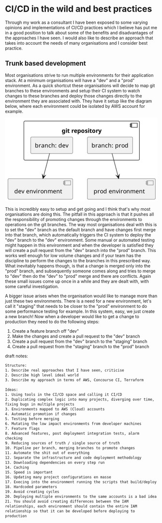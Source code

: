 # CI/CD in the wild and best practices

Through my work as a consultant I have been exposed to some varying opinions
and implementations of CI/CD practices which I believe has put me in a good
position to talk about some of the benefits and disadvantages of the approaches
I have seen. I would also like to describe an approach that takes into account
the needs of many organisations and I consider best practice.

## Trunk based development

Most organisations strive to run multiple environments for their application
stack. At a minimum organisations will have a "dev" and a "prod" environment.
As a quick shortcut these organisations will decide to map git branches to
these environments and setup their CI system to watch changes to these branches
and deploy those changes directly to the environment they are associated with.
They have it setup like the diagram below, where each environment could be
isolated by AWS account for example.

![](https://github.com/kurtmc/blog/raw/master/drafts/ci-cd-in-the-wild-and-best-practices/images/branch_based_deployements.png)

This is incredibly easy to setup and get going and I think that's why most
organisations are doing this. The pitfall in this approach is that it pushes
all the responsibility of promoting changes through the environments to
operations on the git branches. The way most organisations deal with this is to
set the "dev" branch as the default branch and have changes first merge into
that branch, which automatically triggers the CI system to deploy the "dev"
branch to the "dev" environment. Some manual or automated testing might happen
in this environment and when the developer is satisfied they will create a pull
request from the "dev" branch into the "prod" branch. This works well enough
for low volume changes and if your team has the discipline to perform the
changes to the branches in this prescribed way. What inevitably happens though,
is that a change is merged only into the "prod" branch, and subsequently
someone comes along and tries to merge to "dev" then do the "dev" to "prod"
merge and there are conflicts. Again these small issues come up once in a while
and they are dealt with, with some careful investigation.

A bigger issue arises when the organisation would like to manage more than just
these two environments. There is a need for a new environment, let's call it
"staging" that needs to be closer to the "prod" environment to do some
performance testing for example. In this system, easy, we just create a new
branch! Now when a developer would like to get a change to production they need
to do the following steps:

1. Create a feature branch off "dev"
2. Make the changes and create a pull request to the "dev" branch
3. Create a pull request from the "dev" branch to the "staging" branch
4. Create a pull request from the "staging" branch to the "prod" branch



draft notes:

```
Structure:
1. Describe real approaches that I have seen, criticise
2. Describe high level ideal world
3. Describe my approach in terms of AWS, Concourse CI, Terraform

Ideas:
1. Using tools in the CI/CD space and calling it CI/CD
2. Duplicating complex logic into many projects, diverging over time, fixing bugs in multiple projects
3. Environments mapped to AWS (Cloud) accounts
4. Automatic promotion if changes
5. Testing before merging
6. Mutating the low impact environments from developer machines
7. Feature flags
8. Advanced features, post deployment integration tests, alarm checking
9. Reducing sources of truth / single source of truth
10. Pipeline per branch, merging branches to promote changes
11. Automate the shit out of everything
12. Separate the infrastructure and code deployment methodology
13. Downloading dependencies on every step run
14. Caching
15. Speed is important
16. Updating many project configurations en masse
17. Execing into the environment running the scripts that build/deploy
18. Hardcoded parameters
19. Avoid creating cycles
20. Deploying multiple environments to the same accounts is a bad idea
21. You should avoid creating differences between the IAM relationships, each environment should contain the entire IAM relationship so that it can be developed before deploying to production
```
